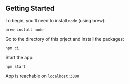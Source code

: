 


## Getting Started

To begin, you'll need to install `node` (using brew):

```console
brew install node
```

Go to the directory of this prject and install the packages:

```console
npm ci
```

Start the app:

```console
npm start
```

App is reachable on `localhost:3000`
